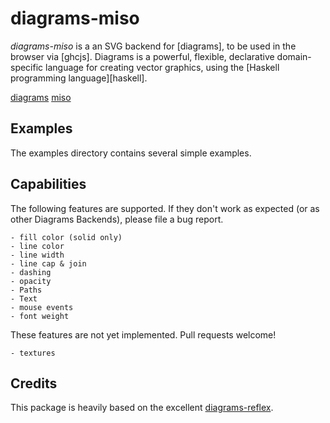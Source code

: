# diagrams-miso

_diagrams-miso_ is a an SVG backend for [diagrams], to be used in
the browser via [ghcjs]. Diagrams is a powerful, flexible, declarative
domain-specific language for creating vector graphics, using the
[Haskell programming language][haskell].

[diagrams](http://projects.haskell.org/diagrams/)
[miso](https://github.com/dmjio/miso)

## Examples

The examples directory contains several simple examples.

## Capabilities

The following features are supported.  If they don't work as expected
(or as other Diagrams Backends), please file a bug report.

    - fill color (solid only)
    - line color
    - line width
    - line cap & join
    - dashing
    - opacity
    - Paths
    - Text
    - mouse events
    - font weight

These features are not yet implemented.  Pull requests welcome!

    - textures

## Credits
This package is heavily based on the excellent
[diagrams-reflex](https://github.com/diagrams/diagrams-reflex).
